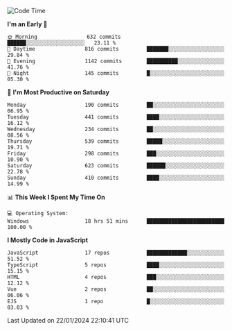 <!--START_SECTION:waka-->
![Code Time](http://img.shields.io/badge/Code%20Time-3%2C121%20hrs%2012%20mins-blue)

**I'm an Early 🐤** 

```text
🌞 Morning                632 commits         ██████░░░░░░░░░░░░░░░░░░░   23.11 % 
🌆 Daytime                816 commits         ███████░░░░░░░░░░░░░░░░░░   29.84 % 
🌃 Evening                1142 commits        ██████████░░░░░░░░░░░░░░░   41.76 % 
🌙 Night                  145 commits         █░░░░░░░░░░░░░░░░░░░░░░░░   05.30 % 
```
📅 **I'm Most Productive on Saturday** 

```text
Monday                   190 commits         ██░░░░░░░░░░░░░░░░░░░░░░░   06.95 % 
Tuesday                  441 commits         ████░░░░░░░░░░░░░░░░░░░░░   16.12 % 
Wednesday                234 commits         ██░░░░░░░░░░░░░░░░░░░░░░░   08.56 % 
Thursday                 539 commits         █████░░░░░░░░░░░░░░░░░░░░   19.71 % 
Friday                   298 commits         ███░░░░░░░░░░░░░░░░░░░░░░   10.90 % 
Saturday                 623 commits         ██████░░░░░░░░░░░░░░░░░░░   22.78 % 
Sunday                   410 commits         ████░░░░░░░░░░░░░░░░░░░░░   14.99 % 
```


📊 **This Week I Spent My Time On** 

```text
💻 Operating System: 
Windows                  18 hrs 51 mins      █████████████████████████   100.00 % 
```

**I Mostly Code in JavaScript** 

```text
JavaScript               17 repos            █████████████░░░░░░░░░░░░   51.52 % 
TypeScript               5 repos             ████░░░░░░░░░░░░░░░░░░░░░   15.15 % 
HTML                     4 repos             ███░░░░░░░░░░░░░░░░░░░░░░   12.12 % 
Vue                      2 repos             ██░░░░░░░░░░░░░░░░░░░░░░░   06.06 % 
EJS                      1 repo              █░░░░░░░░░░░░░░░░░░░░░░░░   03.03 % 
```




 Last Updated on 22/01/2024 22:10:41 UTC
<!--END_SECTION:waka-->

<!--
**likaiqiang/likaiqiang** is a ✨ _special_ ✨ repository because its `README.md` (this file) appears on your GitHub profile.

Here are some ideas to get you started:

- 🔭 I’m currently working on ...
- 🌱 I’m currently learning ...
- 👯 I’m looking to collaborate on ...
- 🤔 I’m looking for help with ...
- 💬 Ask me about ...
- 📫 How to reach me: ...
- 😄 Pronouns: ...
- ⚡ Fun fact: ...
-->
